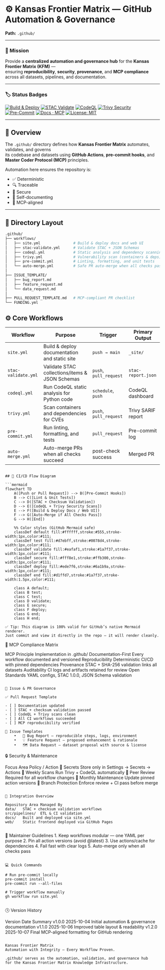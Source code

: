 # ⚙️ Kansas Frontier Matrix — GitHub Automation & Governance
**Path:** `.github/`

---

### 🎯 Mission
Provide a **centralized automation and governance hub** for the **Kansas Frontier Matrix (KFM)** —  
ensuring **reproducibility**, **security**, **provenance**, and **MCP compliance** across all datasets, pipelines, and documentation.

---

### 🏷️ Status Badges
[![Build & Deploy](https://github.com/bartytime4life/Kansas-Frontier-Matrix/actions/workflows/site.yml/badge.svg)](../.github/workflows/site.yml)
[![STAC Validate](https://github.com/bartytime4life/Kansas-Frontier-Matrix/actions/workflows/stac-validate.yml/badge.svg)](../.github/workflows/stac-validate.yml)
[![CodeQL](https://github.com/bartytime4life/Kansas-Frontier-Matrix/actions/workflows/codeql.yml/badge.svg)](../.github/workflows/codeql.yml)
[![Trivy Security](https://github.com/bartytime4life/Kansas-Frontier-Matrix/actions/workflows/trivy.yml/badge.svg)](../.github/workflows/trivy.yml)
[![Pre-Commit](https://img.shields.io/badge/pre--commit-enabled-brightgreen.svg)](https://pre-commit.com/)
[![Docs · MCP](https://img.shields.io/badge/Docs-MCP-blue.svg)](../docs/)
[![License: MIT](https://img.shields.io/badge/License-MIT-green.svg)](../LICENSE)

---

## 🧠 Overview

The `.github/` directory defines how **Kansas Frontier Matrix** automates, validates, and governs  
its codebase and datasets using **GitHub Actions**, **pre-commit hooks**, and **Master Coder Protocol (MCP)** principles.

Automation here ensures the repository is:

- ✅ Deterministic  
- 🔍 Traceable  
- 🔐 Secure  
- 🧾 Self-documenting  
- 🧮 MCP-aligned  

---

## 🧱 Directory Layout

```bash
.github/
├── workflows/
│   ├── site.yml               # Build & deploy docs and web UI
│   ├── stac-validate.yml      # Validate STAC + JSON Schemas
│   ├── codeql.yml             # Static analysis and dependency scanning
│   ├── trivy.yml              # Vulnerability scan (containers & deps)
│   ├── pre-commit.yml         # Linting, formatting, and unit tests
│   └── auto-merge.yml         # Safe PR auto-merge when all checks pass
│
├── ISSUE_TEMPLATE/
│   ├── bug_report.md
│   ├── feature_request.md
│   └── data_request.md
│
├── PULL_REQUEST_TEMPLATE.md   # MCP-compliant PR checklist
└── FUNDING.yml

```

## ⚙️ Core Workflows

| **Workflow** | **Purpose** | **Trigger** | **Primary Output** |
|---------------|-------------|--------------|--------------------|
| `site.yml` | Build & deploy documentation and static site | `push → main` | `_site/` |
| `stac-validate.yml` | Validate STAC collections/items & JSON Schemas | `push`, `pull_request` | `stac-report.json` |
| `codeql.yml` | Run CodeQL static analysis for Python code | `schedule`, `push` | CodeQL dashboard |
| `trivy.yml` | Scan containers and dependencies for CVEs | `push`, `pull_request` | Trivy SARIF report |
| `pre-commit.yml` | Run linting, formatting, and tests | `pull_request` | Pre-commit log |
| `auto-merge.yml` | Auto-merge PRs when all checks succeed | post-check success | Merged PR |

```

## 🧩 CI/CD Flow Diagram

```mermaid
flowchart TD
    A([Push or Pull Request]) --> B([Pre-Commit Hooks])
    B --> C([Lint & Unit Tests])
    C --> D([STAC + Checksum Validation])
    D --> E([CodeQL + Trivy Security Scans])
    E --> F([Build & Deploy Docs / Web UI])
    F --> G([Auto-Merge if All Checks Pass])
    G --> H([End])

    %% Color styles (GitHub Mermaid safe)
    classDef default fill:#ffffff,stroke:#555,stroke-width:1px,color:#111;
    classDef test fill:#d7ebff,stroke:#0078d4,stroke-width:1px,color:#111;
    classDef validate fill:#eafaf1,stroke:#1a7f37,stroke-width:1px,color:#111;
    classDef secure fill:#fff8e1,stroke:#ffb300,stroke-width:1px,color:#111;
    classDef deploy fill:#ede7f6,stroke:#6a1b9a,stroke-width:1px,color:#111;
    classDef end fill:#d1ffd7,stroke:#1a7f37,stroke-width:1.5px,color:#111;

    class A default;
    class B test;
    class C test;
    class D validate;
    class E secure;
    class F deploy;
    class G end;
    class H end;

✅ Tip: This diagram is 100% valid for GitHub’s native Mermaid renderer.
Just commit and view it directly in the repo — it will render cleanly.

```

🧮 MCP Compliance Matrix

MCP Principle	Implementation in .github/
Documentation-First	Every workflow documented and versioned
Reproducibility	Deterministic CI/CD with pinned dependencies
Provenance	STAC + SHA-256 validation links all datasets
Auditability	CI logs and artifacts retained for review
Open Standards	YAML configs, STAC 1.0.0, JSON Schema validation


```

🧾 Issue & PR Governance

✅ Pull Request Template

- [ ] Documentation updated  
- [ ] STAC + checksum validation passed  
- [ ] CodeQL + Trivy scans clean  
- [ ] All CI workflows succeeded  
- [ ] MCP reproducibility verified  

🧩 Issue Templates
	•	🐞 Bug Report — reproducible steps, logs, environment
	•	💡 Feature Request — proposed enhancement & rationale
	•	🗺️ Data Request — dataset proposal with source & license

```

🔒 Security & Maintenance

Focus Area	Policy / Action
🔑 Secrets	Store only in Settings → Secrets → Actions
🧩 Weekly Scans	Run Trivy + CodeQL automatically
🧰 Peer Review	Required for all workflow changes
🧼 Monthly Maintenance	Update pinned action versions
🧱 Branch Protection	Enforce review + CI pass before merge


```

🧱 Integration Overview

Repository Area	Managed By
data/	STAC + checksum validation workflows
src/pipelines/	ETL & CI validation
docs/	Built and deployed via site.yml
web/	Static frontend deployed via GitHub Pages


```

🧭 Maintainer Guidelines
	1.	Keep workflows modular — one YAML per purpose
	2.	Pin all action versions (avoid @latest)
	3.	Use actions/cache for dependencies
	4.	Fail fast with clear logs
	5.	Auto-merge only when all checks pass

```

💻 Quick Commands

# Run pre-commit locally
pre-commit install
pre-commit run --all-files

# Trigger workflow manually
gh workflow run site.yml


```

🕓 Version History

Version	Date	Summary
v1.0.0	2025-10-04	Initial automation & governance documentation
v1.1.0	2025-10-06	Improved table layout & readability
v1.2.0	2025-10-07	Final MCP-aligned formatting for GitHub rendering


```

Kansas Frontier Matrix
Automation with Integrity — Every Workflow Proven.

.github/ serves as the automation, validation, and governance hub
for the Kansas Frontier Matrix Knowledge Infrastructure.
